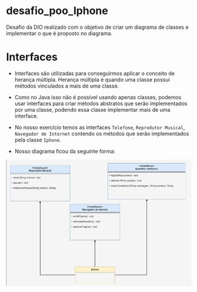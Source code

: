 # desafio_poo_Iphone
Desafio da DIO realizado com o objetivo de criar um diagrama de classes e implementar o que é proposto no diagrama.

# Interfaces

- Interfaces são utilizadas para conseguirmos aplicar o conceito de herança múltipla. Herança múltipla é quando uma classe possui métodos vinculados a mais de uma classe.
- Como no Java isso não é possível usando apenas classes, podemos usar interfaces para criar métodos abstratos que serão implementados por uma classe, podendo essa classe implementar mais de uma interface.
- No nosso exercício temos as interfaces `Telefone`, `Reprodutor Musical`, `Navegador de Internet` contendo os métodos que serão implementados pela classe `Iphone`.

- Nosso diagrama ficou da seguinte forma:

<p align="center">
<img src="/src/images/Iphone_Class_Diagram.jpg"><br>
</p>
